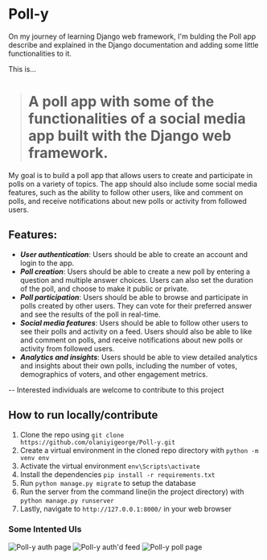 # Poll-y
On my journey of learning Django web framework, I'm bulding the Poll app describe and explained in the Django documentation and adding some little functionalities to it.

This is...
> # A poll app with some of the functionalities of a social media app built with the Django web framework.

My goal is to build a poll app that allows users to create and participate in polls on a variety of topics. The app should also include some social media features, such as the ability to follow other users, like and comment on polls, and receive notifications about new polls or activity from followed users.

## Features:

- ***User authentication***: Users should be able to create an account and login to the app.
- ***Poll creation***: Users should be able to create a new poll by entering a question and multiple answer choices. Users can also set the duration of the poll, and choose to make it public or private.
- ***Poll participation***: Users should be able to browse and participate in polls created by other users. They can vote for their preferred answer and see the results of the poll in real-time.
- ***Social media features***: Users should be able to follow other users to see their polls and activity on a feed. Users should also be able to like and comment on polls, and receive notifications about new polls or activity from followed users.
- ***Analytics and insights***: Users should be able to view detailed analytics and insights about their own polls, including the number of votes, demographics of voters, and other engagement metrics.


-- Interested individuals are welcome to contribute to this project
## How to run locally/contribute

1. Clone the repo using `git clone https://github.com/olaniyigeorge/Poll-y.git`
2. Create a virtual environment in the cloned repo directory with `python -m venv env`
3. Activate the virtual environment `env\Scripts\activate`
4. Install the dependencies `pip install -r requirements.txt`
5. Run `python manage.py migrate` to setup the database
6. Run the server from the command line(in the project directory) with `python manage.py runserver`
7. Lastly, navigate to `http://127.0.0.1:8000/` in your web browser 



### Some Intented UIs
![Poll-y  auth page](https://github.com/olaniyigeorge/Poll-y/assets/27226623/261e0cb5-2b16-4110-be67-b943fbf1348d)
![Poll-y auth'd feed](https://github.com/olaniyigeorge/Poll-y/assets/27226623/2e264b49-af6d-4e45-bcd1-46027489979a)
![Poll-y poll page](https://github.com/olaniyigeorge/Poll-y/assets/27226623/5b570256-4e6a-4922-ab15-c8d10c36782e)
